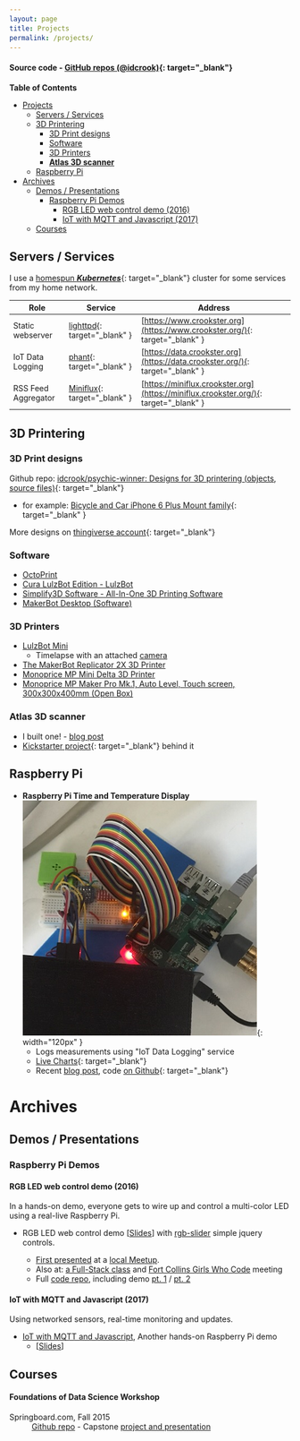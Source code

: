 ```yaml
---
layout: page
title: Projects
permalink: /projects/
---
```


#### Source code - [GitHub repos (@idcrook)](https://github.com/idcrook?tab=repositories){: target="_blank"}

<!-- markdown-toc start - Don't edit this section. Run M-x markdown-toc-refresh-toc -->
**Table of Contents**

- [Projects](#projects)
    - [Servers / Services](#servers--services)
    - [3D Printering](#3d-printering)
        - [3D Print designs](#3d-print-designs)
        - [Software](#software)
        - [3D Printers](#3d-printers)
        - [**Atlas 3D scanner**](#atlas-3d-scanner)
    - [Raspberry Pi](#raspberry-pi)
- [Archives](#archives)
    - [Demos / Presentations](#demos--presentations)
        - [Raspberry Pi Demos](#raspberry-pi-demos)
            - [RGB LED web control demo (2016)](#rgb-led-web-control-demo-2016)
            - [IoT with MQTT and Javascript (2017)](#iot-with-mqtt-and-javascript-2017)
    - [Courses](#courses)

<!-- markdown-toc end -->


Servers / Services
------------------

I use a [homespun ***Kubernetes***](https://github.com/idcrook/kubernetes-homespun){: target="_blank"} cluster for some services from my home network.

| Role                | Service                                                      | Address                                                                               |
|---------------------|--------------------------------------------------------------|---------------------------------------------------------------------------------------|
| Static webserver    | [lighttpd](http://www.lighttpd.net){: target="_blank" }      | [https://www.crookster.org](https://www.crookster.org/){: target="_blank" }           |
| IoT Data Logging    | [phant](http://github.com/idcrook/phant){: target="_blank" } | [https://data.crookster.org](https://data.crookster.org/){: target="_blank" }         |
| RSS Feed Aggregator | [Miniflux](https://miniflux.app/){: target="_blank" }        | [https://miniflux.crookster.org](https://miniflux.crookster.org/){: target="_blank" } |

3D Printering
-------------

### 3D Print designs

Github repo: [idcrook/psychic-winner: Designs for 3D printering (objects, source files)](https://github.com/idcrook/psychic-winner){: target="_blank"}
-	for example: [Bicycle and Car iPhone 6 Plus Mount family](https://github.com/idcrook/psychic-winner/blob/master/iphone_6plus_mount_family/README.md){: target="_blank" }

More designs on [thingiverse account](http://www.thingiverse.com/dpc/designs){: target="_blank"}

### Software

- [OctoPrint](http://octoprint.org)
- [Cura LulzBot Edition - LulzBot](https://www.lulzbot.com/cura)
- [Simplify3D Software - All-In-One 3D Printing Software](https://www.simplify3d.com/)
- [MakerBot Desktop (Software)](https://support.makerbot.com/learn/makerbot-desktop-software/release-notes/makerbot-desktop-release-notes_13520)


### 3D Printers


- [LulzBot Mini](https://www.lulzbot.com/store/printers/lulzbot-mini)
  -	Timelapse with an attached [camera](https://www.youtube.com/watch?v=2JExahTK4Vo&feature=youtu.be)
- [The MakerBot Replicator 2X 3D Printer](https://www.makerbot.com/makerbot-replicator-2x/)
- [Monoprice MP Mini Delta 3D Printer](https://www.monoprice.com/product?p_id=21666)
- [Monoprice MP Maker Pro Mk.1, Auto Level, Touch screen, 300x300x400mm (Open Box)](https://www.monoprice.com/product?c_id=306&cp_id=30601&cs_id=3060101&p_id=35525&seq=1&format=2)

### **Atlas 3D scanner**

-	I built one! - [blog post](/Atlas3D-scanner-ftw/)
-	[Kickstarter project](https://www.kickstarter.com/projects/1545315380/atlas-3d-the-3d-scanner-you-print-and-build-yourse){: target="_blank"} behind it

Raspberry Pi
------------

-	**Raspberry Pi Time and Temperature Display** ![timetemp photo >](/images/updated-timetemp-June-2018.jpeg){: width="120px" }
	-	Logs measurements using "IoT Data Logging" service
	-	[Live Charts](https://github.crookster.org/timetemp/){: target="_blank"}
	-	Recent [blog post](/Moving-Indoor-Weather-Logging-To-Phant/), code [on Github](https://github.com/idcrook/timetemp){: target="_blank"}

Archives
========

Demos / Presentations
---------------------

### Raspberry Pi Demos



#### RGB LED web control demo (2016)

In a hands-on demo, everyone gets to wire up and control a multi-color LED using a real-live Raspberry Pi.

- 	RGB LED web control demo \[[Slides](http://idcrook.github.io/rpi-hw-js-demo/)\] with [rgb-slider](https://github.com/idcrook/rgb-slider) simple jquery controls.

	-	[First presented](/Raspberry-Pi-and-JavaScript-Jam/) at a [local Meetup](http://www.meetup.com/NoCo-JavaScript-Meetup/events/224542835/).
	-	Also at: [a Full-Stack class](/More-RasPi-Javascript/) and [Fort Collins Girls Who Code](/Even-More-RasPi-Javascript/) meeting
	-	Full [code repo](https://github.com/idcrook/rpi-hw-js-demo), including demo [pt. 1](https://github.com/idcrook/rpi-hw-js-demo/blob/gh-pages/demo_notes/demo1.md) / [pt. 2](https://github.com/idcrook/rpi-hw-js-demo/blob/gh-pages/demo_notes/demo2.md)

#### IoT with MQTT and Javascript (2017)

Using networked sensors, real-time monitoring and updates.

- [IoT with MQTT and Javascript](https://github.com/idcrook/rpi-iot-demo-2017), Another hands-on Raspberry Pi demo
  - \[[Slides](http://idcrook.github.io/rpi-iot-demo-2017/presentation.html)\]


Courses
-------

#### Foundations of Data Science Workshop

<dl>
  <dt>Springboard.com, Fall 2015</dt>
  <dd>
    <a href="https://github.com/idcrook/SR_Foundations_DS_Fall_2015" target="_blank">Github repo</a> - Capstone <a href="https://github.com/idcrook/SR_Foundations_DS_Fall_2015/tree/master/capstone" target="_blank">project and presentation</a>
  </dd>
</dl>
